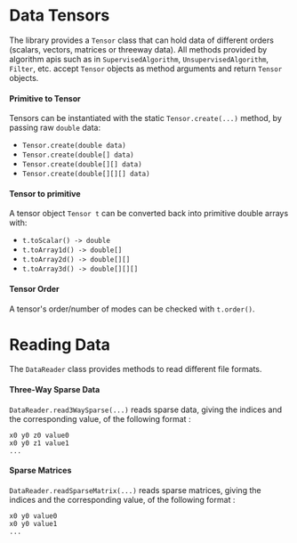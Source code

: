 # Data Tensors
The library provides a `Tensor` class that can hold data of different orders 
(scalars, vectors, matrices or threeway data). All methods provided by algorithm
apis such as in `SupervisedAlgorithm`, `UnsupervisedAlgorithm`, `Filter`, etc. 
accept `Tensor` objects as method arguments and return `Tensor` objects. 


#### Primitive to Tensor
Tensors can be instantiated with the static `Tensor.create(...)` method, by passing raw `double` data:

- `Tensor.create(double data)`
- `Tensor.create(double[] data)`
- `Tensor.create(double[][] data)`
- `Tensor.create(double[][][] data)`


#### Tensor to primitive

A tensor object `Tensor t` can be converted back into primitive double arrays with:

- `t.toScalar() -> double`
- `t.toArray1d() -> double[]`
- `t.toArray2d() -> double[][]`
- `t.toArray3d() -> double[][][]`

#### Tensor Order
A tensor's order/number of modes can be checked with `t.order()`.

# Reading Data
The `DataReader` class provides methods to read different file formats.

#### Three-Way Sparse Data
`DataReader.read3WaySparse(...)` reads sparse data, giving the indices and the corresponding value, of the following format :
```
x0 y0 z0 value0
x0 y0 z1 value1
...
```

#### Sparse Matrices
`DataReader.readSparseMatrix(...)` reads sparse matrices, giving the indices and the corresponding value, of the following format :
```
x0 y0 value0
x0 y0 value1
...
```
